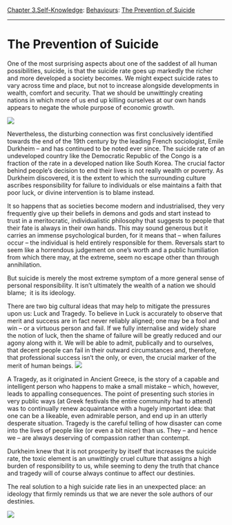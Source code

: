 [Chapter 3.Self-Knowledge](https://www.theschooloflife.com/thebookoflife/category/self-knowledge/): [Behaviours](https://www.theschooloflife.com/thebookoflife/category/self-knowledge/behaviours/): [The Prevention of Suicide](https://www.theschooloflife.com/thebookoflife/the-prevention-of-suicide/)

* * *

# The Prevention of Suicide

One of the most surprising aspects about one of the saddest of all human possibilities, suicide, is that the suicide rate goes up markedly the richer and more developed a society becomes. We might expect suicide rates to vary across time and place, but not to increase alongside developments in wealth, comfort and security. That we should be unwittingly creating nations in which more of us end up killing ourselves at our own hands appears to negate the whole purpose of economic growth.

![](http://www.lawebtv.it/v2/wp-content/uploads/2016/06/china-is-reforming-their-insanely-hard-gaokao-college-entrance-exam.jpg)

Nevertheless, the disturbing connection was first conclusively identified towards the end of the 19th century by the leading French sociologist, Emile Durkheim – and has continued to be noted ever since. The suicide rate of an undeveloped country like the Democratic Republic of the Congo is a fraction of the rate in a developed nation like South Korea. The crucial factor behind people’s decision to end their lives is not really wealth or poverty. As Durkheim discovered, it is the extent to which the surrounding culture ascribes responsibility for failure to individuals or else maintains a faith that poor luck, or divine intervention is to blame instead.

It so happens that as societies become modern and industrialised, they very frequently give up their beliefs in demons and gods and start instead to trust in a meritocratic, individualistic philosophy that suggests to people that their fate is always in their own hands. This may sound generous but it carries an immense psychological burden, for it means that – when failures occur – the individual is held entirely responsible for them. Reversals start to seem like a horrendous judgement on one’s worth and a public humiliation from which there may, at the extreme, seem no escape other than through annihilation.

But suicide is merely the most extreme symptom of a more general sense of personal responsibility. It isn’t ultimately the wealth of a nation we should blame; &nbsp;it is its ideology.

There are two big cultural ideas that may help to mitigate the pressures upon us: Luck and Tragedy. To believe in Luck is accurately to observe that merit and success are in fact never reliably aligned; one may be a fool and win – or a virtuous person and fail. If we fully internalise and widely share the notion of luck, then the shame of failure will be greatly reduced and our agony along with it. We will be able to admit, publically and to ourselves, that decent people can fail in their outward circumstances and, therefore, that professional success isn’t the only, or even, the crucial marker of the merit of human beings. ![](http://ichef.bbci.co.uk/wwfeatures/wm/live/1280_640/images/live/p0/37/bk/p037bktv.jpg)

A Tragedy, as it originated in Ancient Greece, is the story of a capable and intelligent person who happens to make a small mistake – which, however, leads to appalling consequences. The point of presenting such stories in very public ways (at Greek festivals the entire community had to attend) was to continually renew acquaintance with a hugely important idea: that one can be a likeable, even admirable person, and end up in an utterly desperate situation. Tragedy is the careful telling of how disaster can come into the lives of people like (or even a bit nicer) than us. They – and hence we – are always deserving of compassion rather than contempt.

Durkheim knew that it is not prosperity by itself that increases the suicide rate, the toxic element is an unwittingly cruel culture that assigns a high burden of responsibility to us, while seeming to deny the truth that chance and tragedy will of course always continue to affect our destinies.

The real solution to a high suicide rate lies in an unexpected place: an ideology that firmly reminds us that we are never the sole authors of our destinies.

[![](https://img.youtube.com/vi/fhdsaep40fU/0.jpg)](https://www.youtube.com/embed/fhdsaep40fU '')
